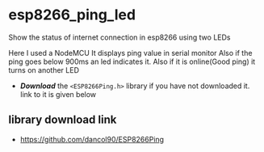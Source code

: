 # esp8266_ping_led

Show the status of internet connection in esp8266 using two LEDs

Here I used a NodeMCU
It displays ping value in serial monitor 
Also if the ping goes below 900ms an led indicates it.
Also if it is online(Good ping) it turns on another LED 

- ***Download*** the ```<ESP8266Ping.h>``` library if you have not downloaded it.
link to it is given below 


## library download link

- https://github.com/dancol90/ESP8266Ping
